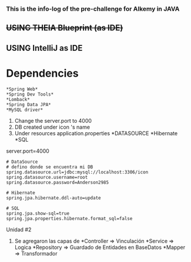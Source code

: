 ### This is the info-log of the pre-challenge for Alkemy in JAVA

## ~~USING THEIA Blueprint (as IDE)~~
## USING IntelliJ as IDE

# Dependencies
	*Spring Web*
	*Spring Dev Tools*
	*Lomback*
	*Spring Data JPA*
	*MySQL driver*


1. Change the server.port to 4000
2. DB created under icon 's name
3. Under resources application.properties *DATASOURCE *Hibernate *SQL


server.port=4000
```
# DataSource 
# defino donde se encuentra mi DB
spring.datasource.url=jdbc:mysql://localhost:3306/icon
spring.datasource.username=root
spring.datasource.password=Anderson2985

# Hibernate
spring.jpa.hibernate.ddl-auto=update

# SQL
spring.jpa.show-sql=true
spring.jpa.properties.hibernate.format_sql=false
```


Unidad #2
1. Se agregaron las capas de 
	*Controller => Vinculación
	*Service => Logica
	*Repository => Guardado de Entidades en BaseDatos
	*Mapper => Transformador

